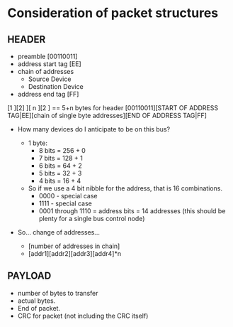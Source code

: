 # Consideration of packet structures


## HEADER

* preamble [00110011]
* address start tag [EE]
* chain of addresses
    * Source Device
    * Destination Device
* address end tag [FF]


[1       ][2]                     ][ n                            ][2                    ] == 5+n bytes for header
[00110011][START OF ADDRESS TAG|EE][chain of single byte addresses][END OF ADDRESS TAG|FF]

- How many devices do I anticipate to be on this bus?
    - 1 byte:
        - 8 bits = 256 + 0
        - 7 bits = 128 + 1
        - 6 bits = 64  + 2
        - 5 bits = 32  + 3
        - 4 bits = 16  + 4
    - So if we use a 4 bit nibble for the address, that is 16 combinations.
        - 0000 - special case
        - 1111 - special case
        - 0001 through 1110 = address bits = 14 addresses (this should be plenty for a single bus control node)

- So... change of addresses...
    - [number of addresses in chain]
    - [addr1][addr2][addr3][addr4]*n 
    

## PAYLOAD

* number of bytes to transfer
* actual bytes.
* End of packet.
* CRC for packet (not including the CRC itself)
